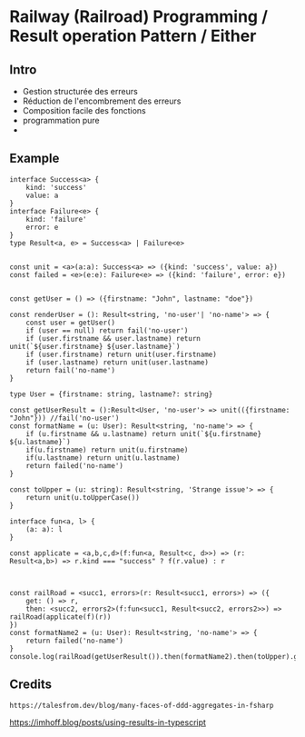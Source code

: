 # Railway (Railroad) Programming / Result operation Pattern / Either



## Intro

- Gestion structurée des erreurs
- Réduction de l'encombrement des erreurs
- Composition facile des fonctions
- programmation pure
- 




## Example



    interface Success<a> {
        kind: 'success'
        value: a
    }
    interface Failure<e> {
        kind: 'failure'
        error: e
    }
    type Result<a, e> = Success<a> | Failure<e>
    
    
    const unit = <a>(a:a): Success<a> => ({kind: 'success', value: a})
    const failed = <e>(e:e): Failure<e> => ({kind: 'failure', error: e})
    
    
    const getUser = () => ({firstname: "John", lastname: "doe"})

    const renderUser = (): Result<string, 'no-user'| 'no-name'> => {
        const user = getUser()
        if (user == null) return fail('no-user')
        if (user.firstname && user.lastname) return unit(`${user.firstname} ${user.lastname}`)
        if (user.firstname) return unit(user.firstname)
        if (user.lastname) return unit(user.lastname)
        return fail('no-name')
    }
    
    type User = {firstname: string, lastname?: string}
    
    const getUserResult = ():Result<User, 'no-user'> => unit(({firstname: "John"})) //fail('no-user')
    const formatName = (u: User): Result<string, 'no-name'> => {
        if (u.firstname && u.lastname) return unit(`${u.firstname} ${u.lastname}`)
        if(u.firstname) return unit(u.firstname)
        if(u.lastname) return unit(u.lastname)
        return failed('no-name')
    }
    
    const toUpper = (u: string): Result<string, 'Strange issue'> => {
        return unit(u.toUpperCase())
    }
    
    interface fun<a, l> {
        (a: a): l
    }

    const applicate = <a,b,c,d>(f:fun<a, Result<c, d>>) => (r: Result<a,b>) => r.kind === "success" ? f(r.value) : r
    
    
    
    const railRoad = <succ1, errors>(r: Result<succ1, errors>) => ({
        get: () => r,
        then: <succ2, errors2>(f:fun<succ1, Result<succ2, errors2>>) => railRoad(applicate(f)(r))
    })
    const formatName2 = (u: User): Result<string, 'no-name'> => {
        return failed('no-name')
    }
    console.log(railRoad(getUserResult()).then(formatName2).then(toUpper).get())


## Credits

    https://talesfrom.dev/blog/many-faces-of-ddd-aggregates-in-fsharp


https://imhoff.blog/posts/using-results-in-typescript
